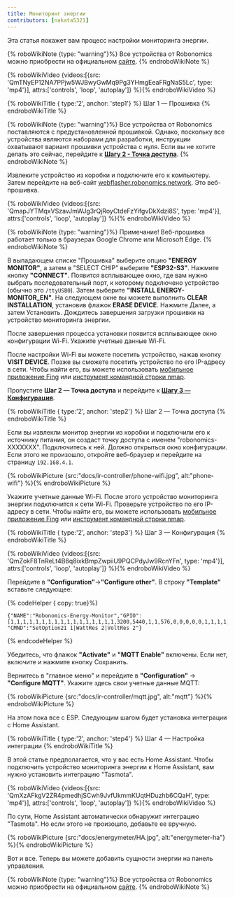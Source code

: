 ```yaml
---
title: Мониторинг энергии
contributors: [nakata5321]
---
```

Эта статья покажет вам процесс настройки мониторинга энергии.

{% roboWikiNote {type: "warning"}%} Все устройства от Robonomics можно приобрести на официальном [сайте](https://robonomics.network/devices/).
{% endroboWikiNote %}

{% roboWikiVideo {videos:[{src: 'QmTNyEP12NA7PPjw5WJBwyGwMq9Pg3YHmgEeaFRgNaS5Lc', type: 'mp4'}],  attrs:['controls', 'loop', 'autoplay']} %}{% endroboWikiVideo %}

{% roboWikiTitle { type:'2', anchor: 'step1'} %} Шаг 1 — Прошивка {% endroboWikiTitle %}

{% roboWikiNote {type: "warning"}%} Все устройства от Robonomics поставляются с предустановленной прошивкой. Однако, поскольку все устройства являются наборами для разработки, инструкции охватывают вариант прошивки устройства с нуля. Если вы не хотите делать это сейчас, перейдите к [**Шагу 2 - Точка доступа**](/docs/ir-controller/#step2).
{% endroboWikiNote %}

Извлеките устройство из коробки и подключите его к компьютеру. Затем перейдите на веб-сайт [webflasher.robonomics.network](https://webflasher.robonomics.network/). Это веб-прошивка.

{% roboWikiVideo {videos:[{src: 'QmapJYTMqxVSzavJmWJg3rQjRoyCtdeFzYifgvDkXdzi8S', type: 'mp4'}], attrs:['controls', 'loop', 'autoplay']} %}{% endroboWikiVideo %}

{% roboWikiNote {type: "warning"}%} Примечание! Веб-прошивка работает только в браузерах Google Chrome или Microsoft Edge.
{% endroboWikiNote %}

В выпадающем списке "Прошивка" выберите опцию **"ENERGY MONITOR"**, а затем в "SELECT CHIP" выберите **"ESP32-S3"**. Нажмите кнопку **"CONNECT"**.
Появится всплывающее окно, где вам нужно выбрать последовательный порт, к которому подключено устройство (обычно это `/ttyUSB0`). Затем выберите **"INSTALL ENERGY-MONITOR_EN"**.
На следующем окне вы можете выполнить **CLEAR INSTALLATION**, установив флажок **ERASE DEVICE**. Нажмите Далее, а затем Установить. Дождитесь завершения загрузки прошивки на устройство мониторинга энергии.

После завершения процесса установки появится всплывающее окно конфигурации Wi-Fi. Укажите учетные данные Wi-Fi.

После настройки Wi-Fi вы можете посетить устройство, нажав кнопку **VISIT DEVICE**. Позже вы сможете посетить устройство по его IP-адресу в сети. Чтобы найти его, вы можете использовать [мобильное приложение Fing](https://www.fing.com/products) или
[инструмент командной строки nmap](https://vitux.com/find-devices-connected-to-your-network-with-nmap/).

Пропустите **Шаг 2 — Точка доступа** и перейдите к [**Шагу 3 — Конфигурация**](/docs/ir-controller/#step3).

{% roboWikiTitle { type:'2', anchor: 'step2'} %} Шаг 2 — Точка доступа {% endroboWikiTitle %}

Если вы извлекли монитор энергии из коробки и подключили его к источнику питания, он создаст точку доступа с именем "robonomics-XXXXXXX". Подключитесь к ней. Должно открыться окно конфигурации. Если этого не произошло, откройте веб-браузер и перейдите на страницу `192.168.4.1`.

{% roboWikiPicture {src:"docs/ir-controller/phone-wifi.jpg", alt:"phone-wifi"} %}{% endroboWikiPicture %}

Укажите учетные данные Wi-Fi. После этого устройство мониторинга энергии подключится к сети Wi-Fi. Проверьте устройство по его IP-адресу в сети. Чтобы найти его, вы можете использовать [мобильное приложение Fing](https://www.fing.com/products) или
[инструмент командной строки nmap](https://vitux.com/find-devices-connected-to-your-network-with-nmap/).

{% roboWikiTitle { type:'2', anchor: 'step3'} %} Шаг 3 — Конфигурация {% endroboWikiTitle %}

{% roboWikiVideo {videos:[{src: 'QmZokF8TnReLt4B6q8ixkBmpZwpiiU9PQCPdyJw9RcnYFn', type: 'mp4'}], attrs:['controls', 'loop', 'autoplay']} %}{% endroboWikiVideo %}

Перейдите в **"Configuration"**->**"Configure other"**. В строку **"Template"** вставьте следующее:

{% codeHelper { copy: true}%}

```shell
{"NAME":"Robonomics-Energy-Monitor","GPIO":[1,1,1,1,1,1,1,1,1,1,1,1,1,1,1,1,1,3200,5440,1,1,576,0,0,0,0,0,1,1,1,1,1,1,1,1,1,1,1],"FLAG":0,"BASE":1, "CMND":"SetOption21 1|WattRes 2|VoltRes 2"}
```

{% endcodeHelper %}

Убедитесь, что флажок **"Activate"** и **"MQTT Enable"** включены. Если нет, включите и нажмите кнопку Сохранить.

Вернитесь в "главное меню" и перейдите в **"Configuration"** -> **"Configure MQTT"**.
Укажите здесь свои учетные данные MQTT:

{% roboWikiPicture {src:"docs/ir-controller/mqtt.jpg", alt:"mqtt"} %}{% endroboWikiPicture %}

На этом пока все с ESP. Следующим шагом будет установка интеграции с Home Assistant.

{% roboWikiTitle { type:'2', anchor: 'step4'} %} Шаг 4 — Настройка интеграции {% endroboWikiTitle %}

В этой статье предполагается, что у вас есть Home Assistant. Чтобы подключить устройство мониторинга энергии к Home Assistant, вам нужно установить интеграцию "Tasmota".

{% roboWikiVideo {videos:[{src: 'QmXzAFkgV2ZR4pmedhjSCwh9JvfUkmmKUqtHDuzhb6CQaH', type: 'mp4'}],  attrs:['controls', 'loop', 'autoplay']} %}{% endroboWikiVideo %}

По сути, Home Assistant автоматически обнаружит интеграцию "Tasmota". Но если этого не произошло, добавьте ее вручную.

{% roboWikiPicture {src:"docs/energymeter/HA.jpg", alt:"energymeter-ha"} %}{% endroboWikiPicture %}

Вот и все. Теперь вы можете добавить сущности энергии на панель управления.

{% roboWikiNote {type: "warning"}%} Все устройства от Robonomics можно приобрести на официальном [сайте](https://robonomics.network/devices/).
{% endroboWikiNote %}
